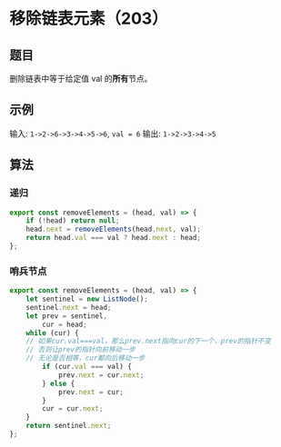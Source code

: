 # 移除链表元素（203）

## 题目

删除链表中等于给定值 val 的**所有**节点。

## 示例

输入: `1->2->6->3->4->5->6`, `val = 6`
输出: `1->2->3->4->5`

## 算法

### 递归

```js
export const removeElements = (head, val) => {
	if (!head) return null;
	head.next = removeElements(head.next, val);
	return head.val === val ? head.next : head;
};
```

### 哨兵节点

```js
export const removeElements = (head, val) => {
	let sentinel = new ListNode();
	sentinel.next = head;
	let prev = sentinel,
		cur = head;
	while (cur) {
    // 如果cur.val===val，那么prev.next指向cur的下一个，prev的指针不变
    // 否则让prev的指针向前移动一步
    // 无论是否相等，cur都向后移动一步
		if (cur.val === val) {
			prev.next = cur.next;
		} else {
			prev.next = cur;
		}
		cur = cur.next;
	}
	return sentinel.next;
};
```